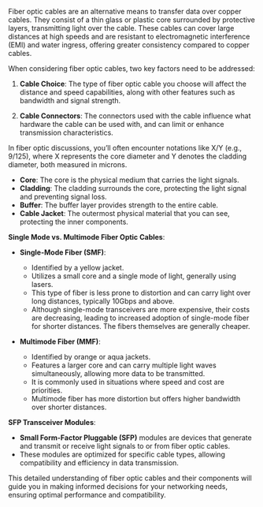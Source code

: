 Fiber optic cables are an alternative means to transfer data over copper cables. They consist of a thin glass or plastic core surrounded by protective layers, transmitting light over the cable. These cables can cover large distances at high speeds and are resistant to electromagnetic interference (EMI) and water ingress, offering greater consistency compared to copper cables.

When considering fiber optic cables, two key factors need to be addressed:

1. **Cable Choice**: The type of fiber optic cable you choose will affect the distance and speed capabilities, along with other features such as bandwidth and signal strength.
   
2. **Cable Connectors**: The connectors used with the cable influence what hardware the cable can be used with, and can limit or enhance transmission characteristics.

In fiber optic discussions, you’ll often encounter notations like X/Y (e.g., 9/125), where X represents the core diameter and Y denotes the cladding diameter, both measured in microns.

- **Core**: The core is the physical medium that carries the light signals.
- **Cladding**: The cladding surrounds the core, protecting the light signal and preventing signal loss.
- **Buffer**: The buffer layer provides strength to the entire cable.
- **Cable Jacket**: The outermost physical material that you can see, protecting the inner components.

**Single Mode vs. Multimode Fiber Optic Cables**:

- **Single-Mode Fiber (SMF)**: 
   - Identified by a yellow jacket.
   - Utilizes a small core and a single mode of light, generally using lasers.
   - This type of fiber is less prone to distortion and can carry light over long distances, typically 10Gbps and above.
   - Although single-mode transceivers are more expensive, their costs are decreasing, leading to increased adoption of single-mode fiber for shorter distances. The fibers themselves are generally cheaper.

- **Multimode Fiber (MMF)**: 
   - Identified by orange or aqua jackets.
   - Features a larger core and can carry multiple light waves simultaneously, allowing more data to be transmitted.
   - It is commonly used in situations where speed and cost are priorities.
   - Multimode fiber has more distortion but offers higher bandwidth over shorter distances.

**SFP Transceiver Modules**:

- **Small Form-Factor Pluggable (SFP)** modules are devices that generate and transmit or receive light signals to or from fiber optic cables.
- These modules are optimized for specific cable types, allowing compatibility and efficiency in data transmission.

This detailed understanding of fiber optic cables and their components will guide you in making informed decisions for your networking needs, ensuring optimal performance and compatibility.